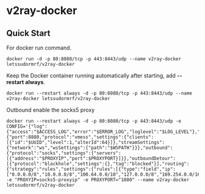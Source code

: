 # v2ray-docker

Quick Start
-----------

For docker run command.

    docker run -d -p 80:8080/tcp -p 443:8443/udp --name v2ray-docker letssudormrf/v2ray-docker

Keep the Docker container running automatically after starting, add **--restart always**.

    docker run --restart always -d -p 80:8080/tcp -p 443:8443/udp --name v2ray-docker letssudormrf/v2ray-docker

Outbound enable the socks5 proxy

    docker run --restart always -d -p 80:8080/tcp -p 443:8443/udp -e CONFIG='{"log":{"access":"$ACCESS_LOG","error":"$ERROR_LOG","loglevel":"$LOG_LEVEL"},"inbound":{"port":8880,"protocol":"vmess","settings":{"clients":[{"id":"$UUID","level":1,"alterId":64}]},"streamSettings":{"network":"ws","wsSettings":{"path":"$WSPATH"}}},"outbound":{"protocol":"socks","settings":{"servers":[{"address":"$PROXYIP","port":$PROXYPORT}]}},"outboundDetour":[{"protocol":"blackhole","settings":{},"tag":"blocked"}],"routing":{"strategy":"rules","settings":{"rules":[{"type":"field","ip":["0.0.0.0/8","10.0.0.0/8","100.64.0.0/10","127.0.0.0/8","169.254.0.0/16","172.16.0.0/12","192.0.0.0/24","192.0.2.0/24","192.168.0.0/16","198.18.0.0/15","198.51.100.0/24","203.0.113.0/24","::1/128","fc00::/7","fe80::/10"],"outboundTag":"blocked"}]}}}' -e "PROXYIP=socks5-proxyip" -e PROXYPORT="1080" --name v2ray-docker letssudormrf/v2ray-docker

